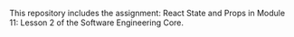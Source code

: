 This repository includes the assignment: React State and Props in Module 11: Lesson 2 of the Software Engineering Core.